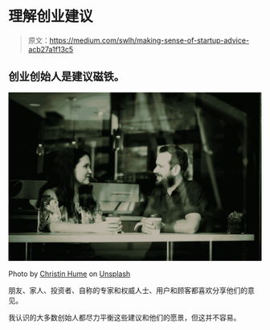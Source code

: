 # 理解创业建议

> 原文：<https://medium.com/swlh/making-sense-of-startup-advice-acb27a1f13c5>

## 创业创始人是建议磁铁。

[![](img/46e2244055a0e377c541b26db04d44c0.png)](https://philhsc.com)

Photo by [Christin Hume](https://unsplash.com/photos/610U5teI5B4?utm_source=unsplash&utm_medium=referral&utm_content=creditCopyText) on [Unsplash](https://unsplash.com/search/photos/advice?utm_source=unsplash&utm_medium=referral&utm_content=creditCopyText)

朋友、家人、投资者、自称的专家和权威人士、用户和顾客都喜欢分享他们的意见。

我认识的大多数创始人都尽力平衡这些建议和他们的愿景，但这并不容易。